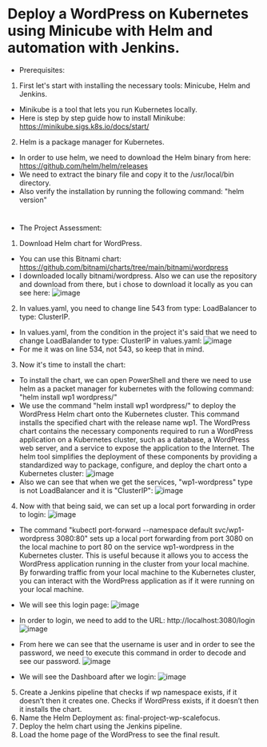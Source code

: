 # Deploy a WordPress on Kubernetes using Minicube with Helm and automation with Jenkins.
- Prerequisites:
1. First let's start with installing the necessary tools: Minicube, Helm and Jenkins.
- Minikube is a tool that lets you run Kubernetes locally.
- Here is step by step guide how to install Minikube: https://minikube.sigs.k8s.io/docs/start/

2. Helm is a package manager for Kubernetes. 
- In order to use helm, we need to download the Helm binary from here: https://github.com/helm/helm/releases
- We need to extract the binary file and copy it to the /usr/local/bin directory.
- Also verify the installation by running the following command: "helm version"
#
- The Project Assessment:
1. Download Helm chart for WordPress. 
- You can use this Bitnami chart: https://github.com/bitnami/charts/tree/main/bitnami/wordpress 
- I downloaded locally bitnami/wordpress. Also we can use the repository and download from there, but i chose to download it locally as you can see here:
![image](https://github.com/Stan15321/Final-Project-Assessment-for-Scalefocus-Academy/assets/109627707/33817c2e-4e90-4778-a84a-40a75872f608)

2. In values.yaml, you need to change line 543 from type: LoadBalancer to type: ClusterIP.
- In values.yaml, from the condition in the project it's said that we need to change LoadBalander to type: ClusterIP in values.yaml:
![image](https://github.com/Stan15321/Final-Project-Assessment-for-Scalefocus-Academy/assets/109627707/fe53203e-2da0-4700-95c1-fe8b5934402e)
- For me it was on line 534, not 543, so keep that in mind.
3. Now it's time to install the chart: 
- To install the chart, we can open PowerShell and there we need to use helm as a packet manager for kubernetes with the following command: "helm install wp1 wordpress/"
- We use the command "helm install wp1 wordpress/" to deploy the WordPress Helm chart onto the Kubernetes cluster. This command installs the specified chart with the release name wp1. The WordPress chart contains the necessary components required to run a WordPress application on a Kubernetes cluster, such as a database, a WordPress web server, and a service to expose the application to the Internet. The helm tool simplifies the deployment of these components by providing a standardized way to package, configure, and deploy the chart onto a Kubernetes cluster:
![image](https://github.com/Stan15321/Final-Project-Assessment-for-Scalefocus-Academy/assets/109627707/1268cb83-c65c-42f7-bcbd-8692b4995b0a)
- Also we can see that when we get the services, "wp1-wordpress" type is not LoadBalancer and it is "ClusterIP":
![image](https://github.com/Stan15321/Final-Project-Assessment-for-Scalefocus-Academy/assets/109627707/99b78532-cc24-4dbd-8052-219cb44538e6)

4. Now with that being said, we can set up a local port forwarding in order to login:
![image](https://github.com/Stan15321/Final-Project-Assessment-for-Scalefocus-Academy/assets/109627707/ac7a20fb-b35b-41dc-9ad3-0155d8cc66df)
- The command "kubectl port-forward --namespace default svc/wp1-wordpress 3080:80" sets up a local port forwarding from port 3080 on the local machine to port 80 on the service wp1-wordpress in the Kubernetes cluster. This is useful because it allows you to access the WordPress application running in the cluster from your local machine. By forwarding traffic from your local machine to the Kubernetes cluster, you can interact with the WordPress application as if it were running on your local machine.
- We will see this login page:
![image](https://github.com/Stan15321/Final-Project-Assessment-for-Scalefocus-Academy/assets/109627707/76b7d6dc-ba04-4e0c-8f7f-7e4252319a98)

- In order to login, we need to add to the URL: http://localhost:3080/login
![image](https://github.com/Stan15321/Final-Project-Assessment-for-Scalefocus-Academy/assets/109627707/601d5dab-4cd7-4a56-bf73-7e00c691c80c)

- From here we can see that the username is user and in order to see the password, we need to execute this command in order to decode and see our password.
![image](https://github.com/Stan15321/Final-Project-Assessment-for-Scalefocus-Academy/assets/109627707/e640d6a3-4178-46ea-ab81-a149650339ce)

- We will see the Dashboard after we login:
![image](https://github.com/Stan15321/Final-Project-Assessment-for-Scalefocus-Academy/assets/109627707/b9e3a82b-cf57-40f2-8ec6-dbf6c7249b94)



5. Create a Jenkins pipeline that checks if wp namespace exists, if it doesn’t then it creates one.
Checks if WordPress exists, if it doesn’t then it installs the chart.
4. Name the Helm Deployment as: final-project-wp-scalefocus.
5. Deploy the helm chart using the Jenkins pipeline.
6. Load the home page of the WordPress to see the final result.
